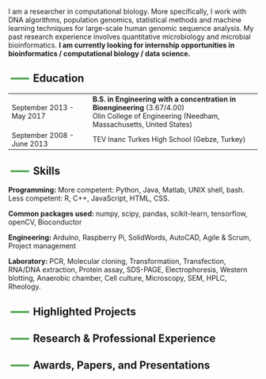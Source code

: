 I am a researcher in computational biology. More specifically, I work with DNA algorithms, population genomics, statistical methods and machine learning techniques for large-scale human genomic sequence analysis. My past research experience involves quantitative microbiology and microbial bioinformatics.
<strong> I am currently looking for internship opportunities in bioinformatics / computational biology / data science.</strong>

<!-- ## <i class="fa fa-chevron-right"></i> Education -->
## ![ ](line.png) Education

<table class="table table-hover">
  <tr>
    <td class="col-md-3">September 2013 - May 2017</td>
    <td>
        <strong>B.S. in Engineering with a concentration in Bioengineering</strong>
          (3.67/4.00)
        <br>
      Olin College of Engineering (Needham, Massachusetts, United States)
    </td>
  </tr>
  <tr>
    <td class="col-md-3">September 2008 - June 2013</td>
    <td>
      TEV Inanc Turkes High School (Gebze, Turkey)
    </td>
  </tr>
</table>

## ![ ](line.png) Skills
<strong> Programming: </strong> More competent: Python, Java, Matlab, UNIX shell, bash. Less competent: R, C++, JavaScript, HTML, CSS.

<strong> Common packages used: </strong> numpy, scipy, pandas, scikit-learn, tensorflow, openCV, Bioconductor

<strong> Engineering: </strong> Arduino, Raspberry Pi, SolidWords, AutoCAD, Agile & Scrum, Project management

<strong> Laboratory: </strong> PCR, Molecular cloning, Transformation, Transfection, RNA/DNA extraction, Protein assay, SDS-PAGE, Electrophoresis, Western blotting, Anaerobic chamber, Cell culture, Microscopy, SEM, HPLC, Rheology.

## ![ ](line.png) Highlighted Projects

## ![ ](line.png) Research & Professional Experience

## ![ ](line.png) Awards, Papers, and Presentations

